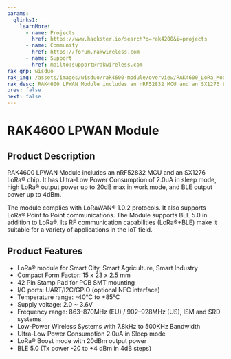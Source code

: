 ```yaml
---
params:
  qlinks1:
    learnMore:
      - name: Projects
        href: https://www.hackster.io/search?q=rak4200&i=projects
      - name: Community
        href: https://forum.rakwireless.com
      - name: Support
        href: mailto:support@rakwireless.com
rak_grp: wisduo
rak_img: /assets/images/wisduo/rak4600-module/overview/RAK4600_LoRa_Module.png
rak_desc: RAK4600 LPWAN Module includes an nRF52832 MCU and an SX1276 LoRa® chip. It has Ultra-Low Power Consumption of 2.0uA in sleep mode, high LoRa® output power up to 20dB max in work mode, and BLE output power up to 4dBm.
prev: false
next: false
---
```


# RAK4600 LPWAN Module

<rk-img
  src="/assets/images/wisduo/rak4600-module/overview/yb23mhfij8dwh5muoavk.png"
  width="45%"
  caption="RAK4600 LPWAN Module"
/>

## Product Description

RAK4600 LPWAN Module includes an nRF52832 MCU and an SX1276 LoRa® chip. It has Ultra-Low Power Consumption of 2.0uA in sleep mode, high LoRa® output power up to 20dB max in work mode, and BLE output power up to 4dBm.

The module complies with LoRaWAN® 1.0.2 protocols. It also supports LoRa® Point to Point communications. The Module supports BLE 5.0 in addition to LoRa®. Its RF communication capabilities (LoRa®+BLE) make it suitable for a variety of applications in the IoT field.

<rk-btn
  src="../Datasheet/"
  label="View Datasheet for the RAK4600 LPWAN Module"
/>

<rk-quick-links :params="$page.frontmatter.params.qlinks1"/>

## Product Features

- LoRa® module for Smart City, Smart Agriculture, Smart Industry
- Compact Form Factor: 15 x 23 x 2.5 mm
- 42 Pin Stamp Pad for PCB SMT mounting
- I/O ports: UART/I2C/GPIO (optional NFC interface)
- Temperature range: -40°C to +85°C
- Supply voltage: 2.0 ~ 3.6V
- Frequency range: 863–870MHz (EU) / 902–928MHz (US), ISM and SRD systems
- Low-Power Wireless Systems with 7.8kHz to 500KHz Bandwidth
- Ultra-Low Power Consumption 2.0uA in Sleep mode
- LoRa® Boost mode with 20dBm output power
- BLE 5.0 (Tx power -20 to +4 dBm in 4dB steps)

<rk-btn
  src="https://store.rakwireless.com/products/rak4260-lora-module"
  label="Buy a RAK4260 LPWAN Module"
  _blank
/>